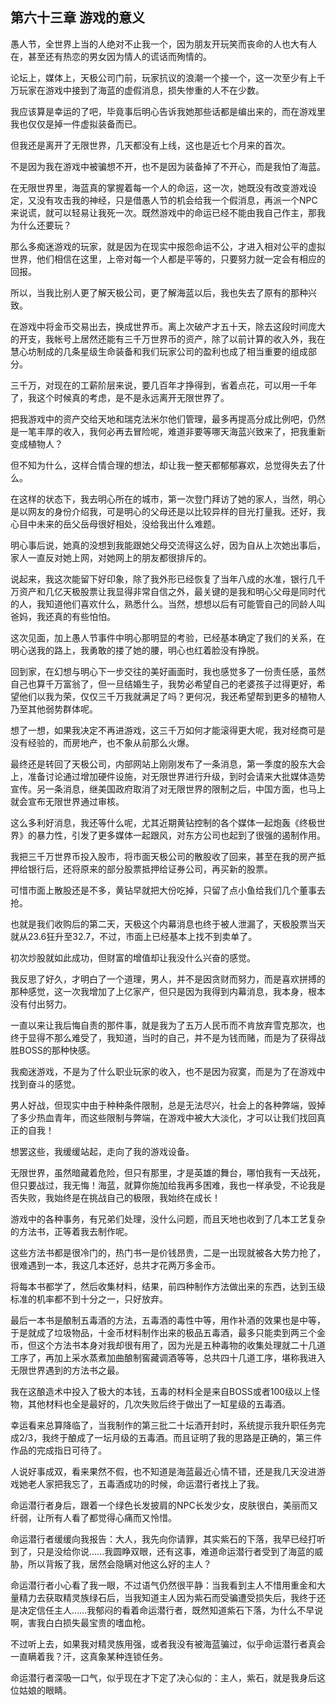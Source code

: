 ## 第六十三章 游戏的意义

愚人节，全世界上当的人绝对不止我一个，因为朋友开玩笑而丧命的人也大有人在，甚至还有热恋的男女因为情人的谎话而殉情的。

论坛上，媒体上，天极公司门前，玩家抗议的浪潮一个接一个，这一次至少有上千万玩家在游戏中接到了海蓝的虚假消息，损失惨重的人不在少数。

我应该算是幸运的了吧，毕竟事后明心告诉我她那些话都是编出来的，而在游戏里我也仅仅是掉一件虚拟装备而已。

但我还是离开了无限世界，几天都没有上线，这也是近七个月来的首次。

不是因为我在游戏中被骗想不开，也不是因为装备掉了不开心，而是我怕了海蓝。

在无限世界里，海蓝真的掌握着每一个人的命运，这一次，她既没有改变游戏设定，又没有攻击我的神经，只是借愚人节的机会给我一个假消息，再派一个NPC来说谎，就可以轻易让我死一次。既然游戏中的命运已经不能由我自己作主，那我为什么还要玩？

那么多痴迷游戏的玩家，就是因为在现实中报怨命运不公，才进入相对公平的虚拟世界，他们相信在这里，上帝对每一个人都是平等的，只要努力就一定会有相应的回报。

所以，当我比别人更了解天极公司，更了解海蓝以后，我也失去了原有的那种兴致。

在游戏中将金币交易出去，换成世界币。离上次破产才五十天，除去这段时间庞大的开支，我帐号上居然还能有三千万世界币的资产，除了以前计算的收入外，我在慧心坊制成的几条星级生命装备和我们玩家公司的盈利也成了相当重要的组成部分。

三千万，对现在的工薪阶层来说，要几百年才挣得到，省着点花，可以用一千年了，我这个时候真的考虑，是不是永远离开无限世界了。

把我游戏中的资产交给天地和瑞克法米尔他们管理，最多再提高分成比例吧，仍然是一笔丰厚的收入，我何必再去冒险呢，难道非要等哪天海蓝兴致来了，把我重新变成植物人？

但不知为什么，这样合情合理的想法，却让我一整天都郁郁寡欢，总觉得失去了什么。

在这样的状态下，我去明心所在的城市，第一次登门拜访了她的家人，当然，明心是以网友的身份介绍我，可是明心的父母还是以比较异样的目光打量我。还好，我心目中未来的岳父岳母很好相处，没给我出什么难题。

明心事后说，她真的没想到我能跟她父母交流得这么好，因为自从上次她出事后，家人一直反对她上网，对她网上的朋友都很排斥的。

说起来，我这次能留下好印象，除了我外形已经恢复了当年八成的水准，银行几千万资产和几亿天极股票让我显得非常自信之外，最关键的是我和明心父母是同时代的人，我知道他们喜欢什么，熟悉什么。当然，想想以后有可能管自己的同龄人叫爸妈，我还真的有些怕怕。

这次见面，加上愚人节事件中明心那明显的考验，已经基本确定了我们的关系，在明心送我的路上，我勇敢的搂了她的腰，明心也红着脸没有挣脱。

回到家，在幻想与明心下一步交往的美好画面时，我也感觉多了一份责任感，虽然自己也算千万富翁了，但一旦结婚生子，我势必希望自己的老婆孩子过得更好，希望他们以我为荣，仅仅三千万我就满足了吗？更何况，我还希望帮到更多的植物人乃至其他弱势群体呢。

想了一想，如果我决定不再进游戏，这三千万如何才能滚得更大呢，我对经商可是没有经验的，而房地产，也不象从前那么火爆。

最终还是转回了天极公司，内部网站上刚刚发布了一条消息，第一季度的股东大会上，准备讨论通过增加硬件设施，对无限世界进行升级，到时会请来大批媒体造势宣传。另一条消息，继美国政府取消了对无限世界的限制之后，中国方面，也马上就会宣布无限世界通过审核。

这么多利好消息，我还等什么呢，尤其近期黄钻控制的各个媒体一起炮轰《终极世界》的暴力性，引发了更多媒体一起跟风，对东方公司也起到了很强的遏制作用。

我把三千万世界币投入股市，将市面天极公司的散股收了回来，甚至在我的房产抵押给银行后，还将原来的部分股票抵押给证券公司，再买新的股票。

可惜市面上散股还是不多，黄钻早就把大份吃掉，只留了点小鱼给我们几个董事去抢。

也就是我们收购后的第二天，天极这个内幕消息也终于被人泄漏了，天极股票当天就从23.6狂升至32.7，不过，市面上已经基本上找不到卖单了。

初次炒股就如此成功，但财富的增值却让我没什么兴奋的感觉。

我反思了好久，才明白了一个道理，男人，并不是因贪财而努力，而是喜欢拼搏的那种感觉，这一次我增加了上亿家产，但只是因为我得到内幕消息，我本身，根本没有付出努力。

一直以来让我后悔自责的那件事，就是我为了五万人民币而不肯放弃雪克那次，也终于显得不那么难受了，我知道，当时的自己，并不是为钱而赌，而是为了获得战胜BOSS的那种快感。

我痴迷游戏，不是为了什么职业玩家的收入，也不是因为寂寞，而是为了在游戏中找到奋斗的感觉。

男人好战，但现实中由于种种条件限制，总是无法尽兴，社会上的各种弊端，毁掉了多少热血青年，而这些限制与弊端，在游戏中被大大淡化，才可以让我们找回真正的自我！

想罢这些，我缓缓站起，走向了我的游戏设备。

无限世界，虽然暗藏着危险，但只有那里，才是英雄的舞台，哪怕我有一天战死，但只要战过，我无悔！海蓝，就算你施加给我再多困难，我也一样承受，不论我是否失败，我始终是在挑战自己的极限，我始终在成长！

游戏中的各种事务，有兄弟们处理，没什么问题，而且天地也收到了几本工艺复杂的方法书，正等着我去制作呢。

这些方法书都是很冷门的，热门书一是价钱昂贵，二是一出现就被各大势力抢了，很难遇到一本，我这几本还好，总共才花两万多金币。

将每本书都学了，然后收集材料，结果，前四种制作方法做出来的东西，达到玉级标准的机率都不到十分之一，只好放弃。

最后一本书是酿制五毒酒的方法，五毒酒的毒性中等，用作补酒的效果也是中等，于是就成了垃圾物品，十金币材料制作出来的极品五毒酒，最多只能卖到两三个金币，但这个方法书本身对我却很有用了，因为光是五种毒物的收集处理就二十几道工序了，再加上采水蒸煮加曲酿制窖藏调酒等等，总共四十几道工序，堪称我进入无限世界遇到的方法书之最。

我在这酿造术中投入了极大的本钱，五毒的材料全是来自BOSS或者100级以上怪物，其他材料也全是最好的，几次失败后终于做出了一缸星级的五毒酒。

幸运看来总算降临了，当我制作的第三批二十坛酒开封时，系统提示我升职任务完成2/3，我终于酿成了一坛月级的五毒酒。而且证明了我的思路是正确的，第三件作品的完成指日可待了。

人说好事成双，看来果然不假，也不知道是海蓝最近心情不错，还是我几天没进游戏她老人家把我忘了，五毒酒成功的时候，命运潜行者找上了我。

命运潜行者身后，跟着一个绿色长发披肩的NPC长发少女，皮肤很白，美丽而又纤弱，让所有人看了都觉得心痛而又怜惜。

命运潜行者缓缓向我报告：大人，我先向你请罪，其实紫石的下落，我早已经打听到了，只是没给你说……我圆睁双眼，还有这事，难道命运潜行者受到了海蓝的威胁，所以背叛了我，居然会隐瞒对他这么好的主人？

命运潜行者小心看了我一眼，不过语气仍然很平静：当我看到主人不惜用重金和大量精力去获取精灵族绿石后，当我知道主人因为紫石而受骗遭受损失后，我终于还是决定信任主人……我郁闷的看着命运潜行者，既然知道紫石下落，为什么不早说啊，害我白白损失最宝贵的嗜血枪。

不过听上去，如果我对精灵族用强，或者我没有被海蓝骗过，似乎命运潜行者真会一直瞒着我？汗，这真象某种连锁任务。

命运潜行者深吸一口气，似乎现在才下定了决心似的：主人，紫石，就是我身后这位姑娘的眼睛。

